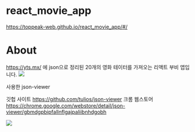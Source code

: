 # react_movie_app
https://toppeak-web.github.io/react_movie_app/#/
# About

https://yts.mx/ 에 json으로 정리된 20개의 영화 테이터를 가져오는 리액트 부비 앱입니다.
<img src="https://user-images.githubusercontent.com/60978437/93746554-4ab18880-fc30-11ea-84bc-998381300f7f.png">

사용한 json-viewer

깃헙 사이트 https://github.com/tulios/json-viewer
크롬 웹스토어 https://chrome.google.com/webstore/detail/json-viewer/gbmdgpbipfallnflgajpaliibnhdgobh




<img src="https://user-images.githubusercontent.com/60978437/93744827-71ba8b00-fc2d-11ea-897e-cf24fbd2658e.png">
